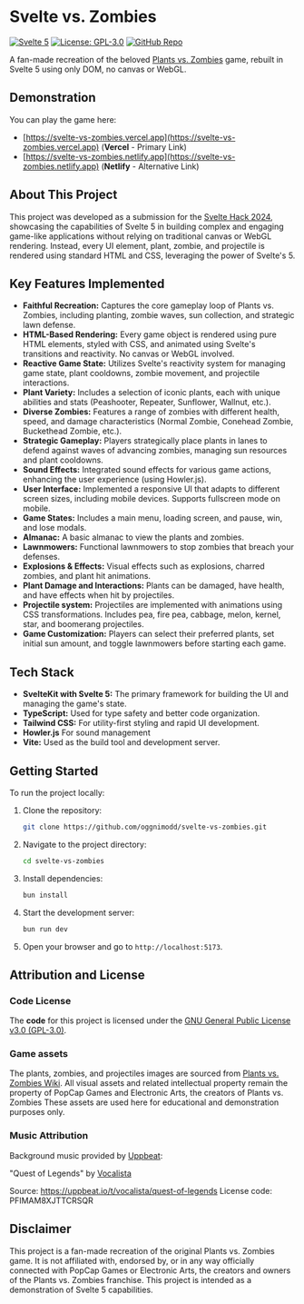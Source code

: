 # Svelte vs. Zombies

[![Svelte 5](https://img.shields.io/badge/Svelte-5-ff3e00?logo=svelte)](https://svelte.dev)
[![License: GPL-3.0](https://img.shields.io/badge/License-GPLv3-blue.svg)](https://www.gnu.org/licenses/gpl-3.0)
[![GitHub Repo](https://img.shields.io/github/stars/oggnimodd/svelte-vs-zombies?style=social)](https://github.com/oggnimodd/svelte-vs-zombies)

A fan-made recreation of the beloved [Plants vs. Zombies](https://www.ea.com/ea-studios/popcap/plants-vs-zombies) game, rebuilt in Svelte 5 using only DOM, no canvas or WebGL.

## Demonstration

You can play the game here:

- [https://svelte-vs-zombies.vercel.app](https://svelte-vs-zombies.vercel.app) (**Vercel** - Primary Link)
- [https://svelte-vs-zombies.netlify.app](https://svelte-vs-zombies.netlify.app) (**Netlify** - Alternative Link)

## About This Project

This project was developed as a submission for the [Svelte Hack 2024](https://hack.sveltesociety.dev/2024), showcasing the capabilities of Svelte 5 in building complex and engaging game-like applications without relying on traditional canvas or WebGL rendering. Instead, every UI element, plant, zombie, and projectile is rendered using standard HTML and CSS, leveraging the power of Svelte's 5.

## Key Features Implemented

- **Faithful Recreation:** Captures the core gameplay loop of Plants vs. Zombies, including planting, zombie waves, sun collection, and strategic lawn defense.
- **HTML-Based Rendering:** Every game object is rendered using pure HTML elements, styled with CSS, and animated using Svelte's transitions and reactivity. No canvas or WebGL involved.
- **Reactive Game State:** Utilizes Svelte's reactivity system for managing game state, plant cooldowns, zombie movement, and projectile interactions.
- **Plant Variety:** Includes a selection of iconic plants, each with unique abilities and stats (Peashooter, Repeater, Sunflower, Wallnut, etc.).
- **Diverse Zombies:** Features a range of zombies with different health, speed, and damage characteristics (Normal Zombie, Conehead Zombie, Buckethead Zombie, etc.).
- **Strategic Gameplay:** Players strategically place plants in lanes to defend against waves of advancing zombies, managing sun resources and plant cooldowns.
- **Sound Effects:** Integrated sound effects for various game actions, enhancing the user experience (using Howler.js).
- **User Interface:** Implemented a responsive UI that adapts to different screen sizes, including mobile devices. Supports fullscreen mode on mobile.
- **Game States:** Includes a main menu, loading screen, and pause, win, and lose modals.
- **Almanac:** A basic almanac to view the plants and zombies.
- **Lawnmowers:** Functional lawnmowers to stop zombies that breach your defenses.
- **Explosions & Effects:** Visual effects such as explosions, charred zombies, and plant hit animations.
- **Plant Damage and Interactions:** Plants can be damaged, have health, and have effects when hit by projectiles.
- **Projectile system:** Projectiles are implemented with animations using CSS transformations. Includes pea, fire pea, cabbage, melon, kernel, star, and boomerang projectiles.
- **Game Customization:** Players can select their preferred plants, set initial sun amount, and toggle lawnmowers before starting each game.

## Tech Stack

- **SvelteKit with Svelte 5:** The primary framework for building the UI and managing the game's state.
- **TypeScript:** Used for type safety and better code organization.
- **Tailwind CSS:** For utility-first styling and rapid UI development.
- **Howler.js** For sound management
- **Vite:** Used as the build tool and development server.

## Getting Started

To run the project locally:

1.  Clone the repository:
    ```bash
    git clone https://github.com/oggnimodd/svelte-vs-zombies.git
    ```
2.  Navigate to the project directory:
    ```bash
    cd svelte-vs-zombies
    ```
3.  Install dependencies:
    ```bash
    bun install
    ```
4.  Start the development server:
    ```bash
    bun run dev
    ```
5.  Open your browser and go to `http://localhost:5173`.

## Attribution and License

### Code License

The **code** for this project is licensed under the [GNU General Public License v3.0 (GPL-3.0)](https://www.gnu.org/licenses/gpl-3.0.en.html).

### Game assets

The plants, zombies, and projectiles images are sourced from [Plants vs. Zombies Wiki](https://plantsvszombies.fandom.com/wiki/). All visual assets and related intellectual property remain the property of PopCap Games and Electronic Arts, the creators of Plants vs. Zombies These assets are used here for educational and demonstration purposes only.

### Music Attribution

Background music provided by [Uppbeat](https://uppbeat.io):

"Quest of Legends" by [Vocalista](https://uppbeat.io/browse/artist/vocalista)

Source: https://uppbeat.io/t/vocalista/quest-of-legends
License code: PFIMAM8XJTTCRSQR

## Disclaimer

This project is a fan-made recreation of the original Plants vs. Zombies game. It is not affiliated with, endorsed by, or in any way officially connected with PopCap Games or Electronic Arts, the creators and owners of the Plants vs. Zombies franchise. This project is intended as a demonstration of Svelte 5 capabilities.
